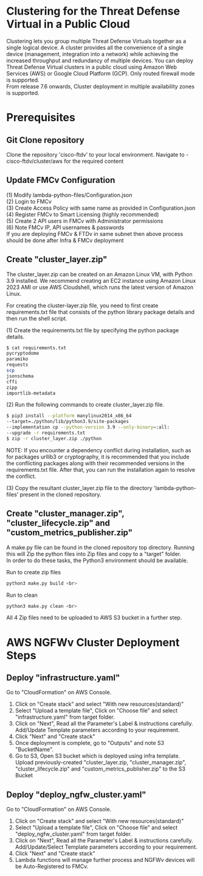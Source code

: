 # Clustering for the Threat Defense Virtual in a Public Cloud
Clustering lets you group multiple Threat Defense Virtuals together as a single logical device. A cluster provides
all the convenience of a single device (management, integration into a network) while achieving the increased
throughput and redundancy of multiple devices. You can deploy Threat Defense Virtual clusters in a public
cloud using Amazon Web Services (AWS) or Google Cloud Platform (GCP). Only routed firewall mode is
supported. <br>
From release 7.6 onwards, Cluster deployment in multiple availability zones is supported.

# Prerequisites <br>

## Git Clone repository
Clone the repository 'cisco-ftdv' to your local environment. Navigate to - cisco-ftdv/cluster/aws for the required content

## Update FMCv Configuration
(1) Modify lambda-python-files/Configuration.json <br>
(2) Login to FMCv <br>
(3) Create Access Policy with same name as provided in Configuration.json <br>
(4) Register FMCv to Smart Licensing (highly recommended) <br>
(5) Create 2 API users in FMCv with Administrator permissions <br>
(6) Note FMCv IP, API usernames & passwords <br>
If you are deploying FMCv & FTDv in same subnet then above process should be done after Infra & FMCv deployment <br>

## Create "cluster_layer.zip"
The cluster_layer.zip can be created on an Amazon Linux VM, with Python 3.9 installed. We recommend
creating an EC2 instance using Amazon Linux 2023 AMI or use AWS Cloudshell, which runs the latest version of Amazon Linux. <br>

For creating the cluster-layer.zip file, you need to first create requirements.txt file that consists of the python library package details and then run the shell script. <br>

(1) Create the requirements.txt file by specifying the python package details. <br>

```bash
$ cat requirements.txt 
pycryptodome
paramiko
requests
scp
jsonschema
cffi
zipp
importlib-metadata
```

(2) Run the following commands to create cluster_layer.zip file. <br>
```bash
$ pip3 install --platform manylinux2014_x86_64 
--target=./python/lib/python3.9/site-packages 
--implementation cp --python-version 3.9 --only-binary=:all: 
--upgrade -r requirements.txt
$ zip -r cluster_layer.zip ./python
```

NOTE: If you encounter a dependency conflict during installation,  such as for packages urllib3 or cryptography, it is recommended that you include the conflicting packages along with their recommended versions in the requirements.txt file. After that, you can run the installation again to resolve the conflict. <br>

(3) Copy the resultant cluster_layer.zip file to the directory 'lambda-python-files' present in the cloned repository. <br>

## Create "cluster_manager.zip", "cluster_lifecycle.zip" and "custom_metrics_publisher.zip"
A make.py file can be found in the cloned repository top directory. Running this will Zip the python files into Zip
files and copy to a "target" folder. <br>
In order to do these tasks, the Python3 environment should be available. <br>

Run to create zip files <br>
```bash
python3 make.py build <br>
```

Run to clean <br>
```bash
python3 make.py clean <br>
```

All 4 Zip files need to be uploaded to AWS S3 bucket in a further step. <br>

# AWS NGFWv Cluster Deployment Steps <br>
## Deploy "infrastructure.yaml"
Go to "CloudFormation" on AWS Console. <br>
1. Click on "Create stack" and select "With new resources(standard)" <br>
2. Select "Upload a template file", Click on "Choose file" and select "infrastructure.yaml" from target folder. <br>
3. Click on "Next", Read all the Parameter's Label & instructions carefully. Add/Update Template parameters according to your requirement. <br>
4. Click "Next" and "Create stack" <br>
5. Once deployment is complete, go to "Outputs" and note S3 "BucketName". <br>
6. Go to S3, Open S3 bucket which is deployed using infra template. Upload previously-created "cluster_layer.zip, "cluster_manager.zip", "cluster_lifecycle.zip" and "custom_metrics_publisher.zip" to the S3 Bucket

## Deploy "deploy_ngfw_cluster.yaml"
Go to "CloudFormation" on AWS Console. <br>
1. Click on "Create stack" and select "With new resources(standard)" <br>
2. Select "Upload a template file", Click on "Choose file" and select "deploy_ngfw_cluster.yaml" from target folder. <br>
3. Click on "Next", Read all the Parameter's Label & instructions carefully. Add/Update/Select Template parameters according to your requirement. <br>
4. Click "Next" and "Create stack" <br>
5. Lambda functions will manage further process and NGFWv devices will be Auto-Registered to FMCv.



